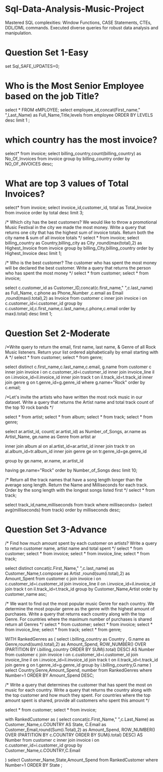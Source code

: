 # Sql-Data-Analysis-Music-Project
Mastered SQL complexities: Window Functions, CASE Statements, CTEs, DDL/DML commands. Executed diverse queries for robust data analysis and manipulation.
# Question Set 1-Easy
set Sql_SAFE_UPDATES=0;
# Who is the Most Senior Employee based on the job Title?
select * FROM eMPLOYEE;
select employee_id,concat(First_name," ",Last_Name) as Full_Name,Title,levels 
from employee
ORDER BY LEVELS desc limit 1 ;

# which country has the most invoice?
select* from invoice;
select billing_country,count(billing_country) as No_Of_Invoices from invoice
group by billing_country order by NO_OF_iNVOICES desc;

# What are top 3 values of Total Invoices?
select* from invoice;
select invoice_id,customer_id, total as Total_Invoice
from invoice
order by total desc limit 3;


/*
Which city has the best customers? We would like to throw a promotional Music
Festival in the city we made the most money. Write a query that returns one city that
has the highest sum of invoice totals. Return both the city name & sum of all invoice
totals
*/
select * from invoice;
select billing_country as Country,billing_city as City 
,round(max(total),2) as Highest_Invoice from invoice
group by billing_City,billing_country 
order by Highest_Invoice desc limit 1;

/*
Who is the best customer? The customer who has spent the most money will be
declared the best customer. Write a query that returns the person who has spent the
most money
*/
select * from customer;
select * from invoice;

select c.customer_id as Customer_ID,concat(c.first_name," ",c.last_name) as Full_Name,
c.phone as Phone_Number ,c.email as Email ,round(max(i.total),2) as Invoice 
from customer c
inner join invoice i on c.customer_id=i.customer_id
group by c.customer_id,c.first_name,c.last_name,c.phone,c.email 
order by max(i.total) desc limit 1;

# Question Set 2-Moderate

/*Write query to return the email, first name, last name, & Genre of all Rock Music 
listeners. Return your list ordered alphabetically by email starting with A */
select * from customer;
select * from genre;


select distinct c.first_name,c.last_name,c.email, g.name
from customer c
inner join invoice i on c.customer_id=i.customer_id
inner join invoice_line il on i.invoice_id=il.invoice_id
inner join track t on il.track_id=t.track_id
inner join genre g on t.genre_id=g.genre_id 
where g.name="Rock" order by c.email;

/*Let's invite the artists who have written the most rock music in our dataset. Write a 
query that returns the Artist name and total track count of the top 10 rock bands
*/

select * from artist;
select * from album;
select * from track;
select * from genre;



select 
ar.artist_id,
count( ar.artist_id) as Number_of_Songs,
ar.name as Artist_Name,
ge.name as Genre
from artist ar

inner join album al on al.artist_id=ar.artist_id
inner join track tr on al.album_id=tr.album_id
inner join  genre ge on tr.genre_id=ge.genre_id

group by 
ge.name,
ar.name,
ar.artist_id

having ge.name="Rock" 
order by Number_of_Songs desc 
limit 10;


/*
Return all the track names that have a song length longer than the average song length. 
Return the Name and Milliseconds for each track. Order by the song length with the 
longest songs listed first
*/
select * from track;


select track_id,name,milliseconds
from track 
where milliseconds> (select avg(milliseconds) from track)
order by milliseconds desc;


# Question Set 3-Advance

/*
Find how much amount spent by each customer on artists? Write a query to return
customer name, artist name and total spent
*/
select * from customer;
select * from invoice;
select * from invoice_line;
select * from track;


select distinct concat(c.First_Name," ",c.last_name) as Customer_Name,t.composer as Artist ,round(sum(i.total),2) as Amount_Spent
from customer c
join invoice i on c.customer_id=i.customer_id
join invoice_line il on  i.invoice_id=il.invoice_id
join track t on il.track_id=t.track_id
group by Customer_Name,Artist order by customer_name asc;

/*
We want to find out the most popular music Genre for each country. We determine the 
most popular genre as the genre with the highest amount of purchases. Write a query 
that returns each country along with the top Genre. For countries where the maximum 
number of purchases is shared return all Genres
*/
select * from customer;
select * from invoice;
select * from invoice_line;
select * from track;
select * from genre;

WITH RankedGenres as (
	select  i.billing_country as Country , G.name as Genre,round(sum(i.total),2) as Amount_Spend,
	ROW_NUMBER() OVER (PARTITION BY i.billing_country ORDER BY SUM(i.total) DESC) AS Number
    from customer c
	join invoice i on c.customer_id=i.customer_id
	join invoice_line il on i.invoice_id=il.invoice_id
	join track t on il.track_id=t.track_id
	join genre g on t.genre_id=g.genre_id
	group by i.billing_country,G.name
)
select  Country,Genre,Amount_Spend, number
from RankedGenres
where  Number=1
ORDER BY Amount_Spend DESC;

/*
Write a query that determines the customer that has spent the most on music for each 
country. Write a query that returns the country along with the top customer and how
much they spent. For countries where the top amount spent is shared, provide all 
customers who spent this amount
*/

select * from customer;
select * from invoice;


with RankedCustomer as (
	select concat(c.First_Name," ",c.Last_Name) as Customer_Name,c.COUNTRY AS State,
    C.Email as Customer_Email,round(Sum(i.Total),2) as Amount_Spend,
    ROW_NUMBER() OVER (PARTITION BY c.COUNTRY ORDER BY SUM(i.total) DESC) AS Number
    from customer c
	inner join invoice i on c.customer_id=i.customer_id
    group by Customer_Name,c.COUNTRY,C.Email

)
select  Customer_Name,State,Amount_Spend
from RankedCustomer
where  Number=1
ORDER BY State ;




